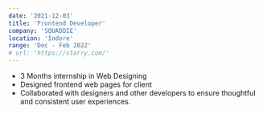 ```yaml
---
date: '2021-12-03'
title: 'Frontend Developer'
company: 'SQUADDIE'
location: 'Indore'
range: 'Dec - Feb 2022'
# url: 'https://starry.com/'
---
```


- 3 Months internship in Web Designing
- Designed frontend web pages for client
- Collaborated with designers and other developers to ensure thoughtful and consistent user experiences.
